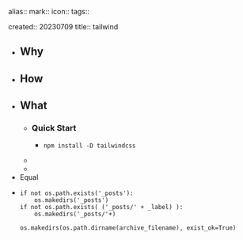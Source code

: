 alias:: 
mark:: 
icon:: 
tags:: 

created:: 20230709
title:: tailwind

- ## Why
- ## How
- ## What
  - ### Quick Start
    - ```
      npm install -D tailwindcss
      ```
  -
  -
- Equal
- ```
  if not os.path.exists('_posts'):
      os.makedirs('_posts')
  if not os.path.exists( ('_posts/' + _label) ):
      os.makedirs('_posts/'+)
  
  os.makedirs(os.path.dirname(archive_filename), exist_ok=True)
  ```